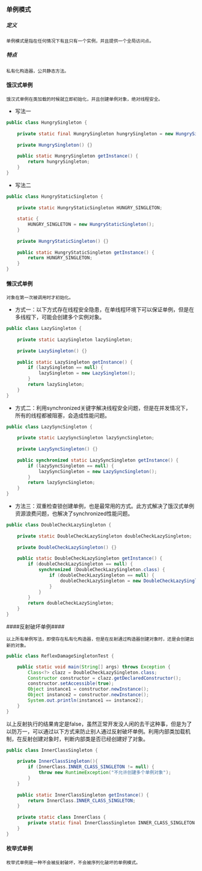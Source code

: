 ### 单例模式 ###
##### 定义 #####
~~~~
单例模式是指在任何情况下有且只有一个实例，并且提供一个全局访问点。
~~~~
##### 特点 #####
~~~~
私有化构造器，公共静态方法。
~~~~
#### 饿汉式单例 ####
~~~~
饿汉式单例在类加载的时候就立即初始化，并且创建单例对象，绝对线程安全。
~~~~
+ 写法一
```java
public class HungrySingleton {
	
	private static final HungrySingleton hungrySingleton = new HungrySingleton();
	
	private HungrySingleton() {}
	
	public static HungrySingleton getInstance() {
		return hungrySingleton;
	}
}
```
+ 写法二
```java
public class HungryStaticSingleton {
	
	private static HungryStaticSingleton HUNGRY_SINGLETON;
	
	static {
		HUNGRY_SINGLETON = new HungryStaticSingleton();
	}
	
	private HungryStaticSingleton() {}
	
	public static HungryStaticSingleton getInstance() {
		return HUNGRY_SINGLETON;
	}
}
```
#### 懒汉式单例 ####
~~~~
对象在第一次被调用时才初始化。
~~~~
+ 方式一：以下方式存在线程安全隐患，在单线程环境下可以保证单例，但是在多线程下，可能会创建多个实例对象。
```java
public class LazySingleton {
	
	private static LazySingleton lazySingleton;
	
	private LazySingleton() {}
	
	public static LazySingleton getInstance() {
		if (lazySingleton == null) {
			lazySingleton = new LazySingleton();
		}
		return lazySingleton;
	}
}
```
+ 方式二：利用synchronized关键字解决线程安全问题，但是在并发情况下，所有的线程都被阻塞，会造成性能问题。
```java
public class LazySyncSingleton {
	
	private static LazySyncSingleton lazySyncSingleton;
	
	private LazySyncSingleton() {}
	
	public synchronized static LazySyncSingleton getInstance() {
		if (lazySyncSingleton == null) {
			lazySyncSingleton = new LazySyncSingleton();
		}
		return lazySyncSingleton;
	}
}

```
+ 方法三：双重检查锁创建单例，也是最常用的方式。此方式解决了饿汉式单例资源浪费问题，也解决了synchronized性能问题。
```java
public class DoubleCheckLazySingleton {
	
	private static DoubleCheckLazySingleton doubleCheckLazySingleton;
	
	private DoubleCheckLazySingleton() {}
	
	public static DoubleCheckLazySingleton getInstance() {
		if (doubleCheckLazySingleton == null) {
			synchronized (DoubleCheckLazySingleton.class) {
				if (doubleCheckLazySingleton == null) {
					doubleCheckLazySingleton = new DoubleCheckLazySingleton();
				}
			}
		}
		return doubleCheckLazySingleton;
	}
}
```
####反射破坏单例####
~~~~
以上所有单例写法，即使存在私有化构造器，但是在反射通过构造器创建对象时，还是会创建出新的对象。
~~~~
```java
public class ReflexDamageSingletonTest {

	public static void main(String[] args) throws Exception {
		Class<?> clazz = DoubleCheckLazySingleton.class;
		Constructor constructor = clazz.getDeclaredConstructor();
		constructor.setAccessible(true);
		Object instance1 = constructor.newInstance();
		Object instance2 = constructor.newInstance();
		System.out.println(instance1 == instance2);
	}
}
```
以上反射执行的结果肯定是false，虽然正常开发没人闲的去干这种事，但是为了以防万一，可以通过以下方式来防止别人通过反射破坏单例。利用内部类加载机制，在反射创建对象时，判断内部类是否已经创建好了对象。
```java
public class InnerClassSingleton {
	
	private InnerClassSingleton(){
		if (InnerClass.INNER_CLASS_SINGLETON != null) {
			throw new RuntimeException("不允许创建多个单例对象");
		}
	}
	
	public static InnerClassSingleton getInstance() {
		return InnerClass.INNER_CLASS_SINGLETON;
	}
	
	private static class InnerClass {
		private static final InnerClassSingleton INNER_CLASS_SINGLETON = new InnerClassSingleton();
	}
}
```
#### 枚举式单例 ####
~~~~
枚举式单例是一种不会被反射破坏，不会被序列化破坏的单例模式。
~~~~
